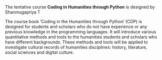 The tentative course **Coding in Humanities through Python** is designed by Shanmugapriya T

The course book ‘Coding in the Humanities through Python’ (CDP) is designed for students and scholars who do not have experience or any previous knowledge in the programming languages. It will introduce various quantitative methods and tools to the humanities students and scholars who have different backgrounds. These methods and tools will be applied to investigate cultural records of humanities disciplines: history, literature, social sciences and digital culture.
